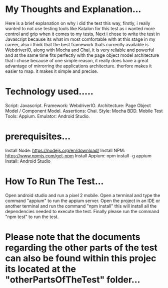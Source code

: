 # My Thoughts and Explanation...

Here is a brief explanation on why i did the test this way, firstly, i really wanted to not use testing tools like Katalon for this test as i wanted more control and grip when it comes to my tests, Next i chose to write the test in Javascript because its what im most comfortable with at this stage in my career, also i think that the best framework thats currently available is WebdriverIO, along with Mocha and Chai, it is very reliable and powerful and at the same time fits perfectly with the page object model architecture that i chose because of one simple reason, it really does have a great advantage of mirrorring the applications architecture. therfore makes it easier to map. it makes it simple and precise.

# Technology used.....
Script: Javascript.
Framework: WebdriverIO.
Architecture: Page Object Model / Component Model.
Assertions: Chai.
Style: Mocha BDD.
Mobile Test Tools: Appium.
Emulator: Android Studio.

# prerequisites...
Install Node: https://nodejs.org/en/download/
Install NPM: https://www.npmjs.com/get-npm
Install Appium: npm install -g appium
Install: Android Studio

# How To Run The Test...
Open android studio and run a pixel 2 mobile.
Open a terminal and type the command "appium" to run the appium server.
Open the project in an IDE or another terminal and run the command "npm install" this will install all the dependencies needed to execute the test.
Finally please run the command "npm test" to run the test.


# Please note that the documents regarding the other parts of the test can also be found within this projec its located at the "otherPartsOfTheTest" folder...



